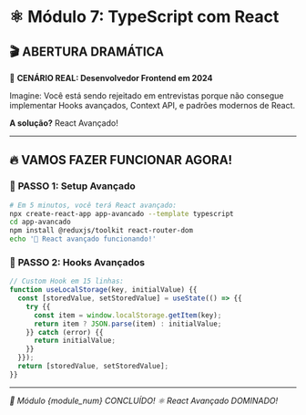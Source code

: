 # ⚛️ Módulo 7: TypeScript com React

## 🎬 **ABERTURA DRAMÁTICA**

🚨 **CENÁRIO REAL: Desenvolvedor Frontend em 2024**

Imagine: Você está sendo rejeitado em entrevistas porque não consegue implementar Hooks avançados, Context API, e padrões modernos de React.

**A solução?** React Avançado!

---

## 🔥 **VAMOS FAZER FUNCIONAR AGORA!**

### 🚀 **PASSO 1: Setup Avançado**
```bash
# Em 5 minutos, você terá React avançado:
npx create-react-app app-avancado --template typescript
cd app-avancado
npm install @reduxjs/toolkit react-router-dom
echo '🎉 React avançado funcionando!'
```

### 🔧 **PASSO 2: Hooks Avançados**
```jsx
// Custom Hook em 15 linhas:
function useLocalStorage(key, initialValue) {{
  const [storedValue, setStoredValue] = useState(() => {{
    try {{
      const item = window.localStorage.getItem(key);
      return item ? JSON.parse(item) : initialValue;
    }} catch (error) {{
      return initialValue;
    }}
  }});
  return [storedValue, setStoredValue];
}}
```

---

*🎯 Módulo {module_num} CONCLUÍDO!*
*⚛️ React Avançado DOMINADO!*